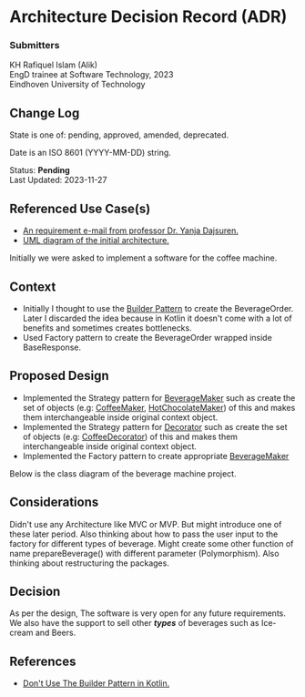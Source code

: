 # Architecture Decision Record (ADR)
### Submitters

KH Rafiquel Islam (Alik) <br>
EngD trainee at Software Technology, 2023 <br>
Eindhoven University of Technology

## Change Log

State is one of: pending, approved, amended, deprecated.

Date is an ISO 8601 (YYYY-MM-DD) string.

Status: **Pending** <br>
Last Updated: 2023-11-27

## Referenced Use Case(s)

- [An requirement e-mail from professor Dr. Yanja Dajsuren.](https://www.google.com)
- [UML diagram of the initial architecture.]()

Initially we were asked to implement a software for the coffee machine. 

## Context

- Initially I thought to use the [Builder Pattern](https://refactoring.guru/design-patterns/builder) to create the BeverageOrder. Later I discarded the idea because in Kotlin it doesn't come with a lot of benefits and sometimes creates bottlenecks.
- Used Factory pattern to create the BeverageOrder wrapped inside BaseResponse.

## Proposed Design

- Implemented the Strategy pattern for [BeverageMaker](https://github.com/alik7-cmd/beverage_maker/blob/master/src/main/kotlin/common/maker/BeverageMaker.kt) such as create the set of objects (e.g: [CoffeeMaker](https://github.com/alik7-cmd/beverage_maker/blob/master/src/main/kotlin/coffee/CoffeeMaker.kt), [HotChocolateMaker](https://github.com/alik7-cmd/beverage_maker/blob/master/src/main/kotlin/chocolate/HotChocolateMaker.kt)) of this and makes them interchangeable inside original context object.
- Implemented the Strategy pattern for [Decorator](https://github.com/alik7-cmd/beverage_maker/blob/master/src/main/kotlin/common/decorator/Decorator.kt) such as create the set of objects (e.g: [CoffeeDecorator](https://github.com/alik7-cmd/beverage_maker/blob/master/src/main/kotlin/coffee/CoffeeDecorator.kt)) of this and makes them interchangeable inside original context object.
- Implemented the Factory pattern to create appropriate [BeverageMaker](https://github.com/alik7-cmd/beverage_maker/blob/master/src/main/kotlin/common/maker/BeverageMaker.kt)

Below is the class diagram of the beverage machine project.



## Considerations

Didn't use any Architecture like MVC or MVP. But might introduce one of these later period. Also thinking about how to pass the user input to the factory for different types of beverage.
Might create some other function of name prepareBeverage() with different parameter (Polymorphism). Also thinking about restructuring the packages.

## Decision

As per the design, The software is very open for any future requirements. 
We also have the support to sell other _**types**_ of beverages such as Ice-cream and Beers. 


## References
- [Don't Use The Builder Pattern in Kotlin.](https://backendhance.com/en/blog/2021/dont-use-builder-in-kotlin/)





